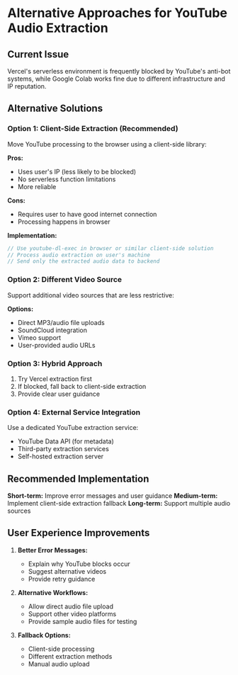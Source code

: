 # Alternative Approaches for YouTube Audio Extraction

## Current Issue
Vercel's serverless environment is frequently blocked by YouTube's anti-bot systems, while Google Colab works fine due to different infrastructure and IP reputation.

## Alternative Solutions

### Option 1: Client-Side Extraction (Recommended)
Move YouTube processing to the browser using a client-side library:

**Pros:**
- Uses user's IP (less likely to be blocked)
- No serverless function limitations
- More reliable

**Cons:**
- Requires user to have good internet connection
- Processing happens in browser

**Implementation:**
```javascript
// Use youtube-dl-exec in browser or similar client-side solution
// Process audio extraction on user's machine
// Send only the extracted audio data to backend
```

### Option 2: Different Video Source
Support additional video sources that are less restrictive:

**Options:**
- Direct MP3/audio file uploads
- SoundCloud integration
- Vimeo support
- User-provided audio URLs

### Option 3: Hybrid Approach
1. Try Vercel extraction first
2. If blocked, fall back to client-side extraction
3. Provide clear user guidance

### Option 4: External Service Integration
Use a dedicated YouTube extraction service:
- YouTube Data API (for metadata)
- Third-party extraction services
- Self-hosted extraction server

## Recommended Implementation

**Short-term:** Improve error messages and user guidance
**Medium-term:** Implement client-side extraction fallback
**Long-term:** Support multiple audio sources

## User Experience Improvements

1. **Better Error Messages:**
   - Explain why YouTube blocks occur
   - Suggest alternative videos
   - Provide retry guidance

2. **Alternative Workflows:**
   - Allow direct audio file upload
   - Support other video platforms
   - Provide sample audio files for testing

3. **Fallback Options:**
   - Client-side processing
   - Different extraction methods
   - Manual audio upload
